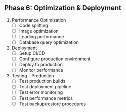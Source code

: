 ## Phase 6: Optimization & Deployment
1. Performance Optimization
   - [ ] Code splitting
   - [ ] Image optimization
   - [ ] Loading performance
   - [ ] Database query optimization

2. Deployment
   - [ ] Setup CI/CD
   - [ ] Configure production environment
   - [ ] Deploy to production
   - [ ] Monitor performance

3. Testing - Production
   - [ ] Test production builds
   - [ ] Test deployment pipeline
   - [ ] Test error monitoring
   - [ ] Test performance metrics
   - [ ] Test backup/restore procedures